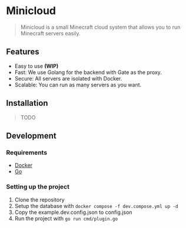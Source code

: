 # Minicloud

> Minicloud is a small Minecraft cloud system that allows you to run Minecraft servers easily.

## Features

- Easy to use **(WIP)**
- Fast: We use Golang for the backend with Gate as the proxy.
- Secure: All servers are isolated with Docker.
- Scalable: You can run as many servers as you want.

## Installation

> TODO

## Development

### Requirements

- [Docker](https://docs.docker.com/get-docker/)
- [Go](https://go.dev/doc/install)

### Setting up the project

1. Clone the repository
2. Setup the database with `docker compose -f dev.compose.yml up -d`
3. Copy the example.dev.config.json to config.json
4. Run the project with `go run cmd/plugin.go`
